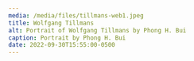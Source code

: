 ```yaml
---
media: /media/files/tillmans-web1.jpeg
title: Wolfgang Tillmans
alt: Portrait of Wolfgang Tillmans by Phong H. Bui
caption: Portrait by Phong H. Bui
date: 2022-09-30T15:55:00-0500
---
```

